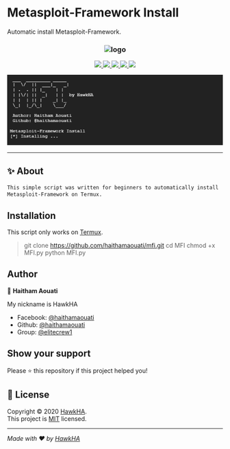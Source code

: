 # Metasploit-Framework Install

Automatic install Metasploit-Framework.

<h3 align="center"><img src="https://i.imgur.com/U6hdAfL.png" alt="logo" height="250px"></h3>

<p align="center">
  <a href="http:s//hawkha.blogspot.com/">
    <img src="https://img.shields.io/badge/hawkha-Haitham%20Aouati-blue.svg">
  </a> 
  <a href="https://wikipedia.org/wiki/Python_(programming_language)">
    <img src="https://img.shields.io/badge/language-python-blue.svg">
 </a>
  <a href="https://github.com/haithamaouati/mfi/issues?q=is%3Aissue+is%3Aclosed">
      <img src="https://img.shields.io/github/issues/haithamaouati/mfi.svg">
  </a>
  <a href="https://github.com/haithamaouati/mfi/wiki">
      <img src="https://img.shields.io/badge/wiki%20-mfi-lightgrey.svg">
 </a>
  <a href="https://facebook.com/haithamaouati">
    <img src="https://img.shields.io/badge/facebook-haithamaouati-blue.svg">
 </a>
</p>

![mfi](https://raw.githubusercontent.com/haithamaouati/MFI/main/screenshot.png)

***

## ✨ About
```
This simple script was written for beginners to automatically install Metasploit-Framework on Termux.
```

## Installation

This script only works on [Termux](https://termux.com/).


> git clone https://github.com/haithamaouati/mfi.git
> cd MFI
> chmod +x MFI.py
> python MFI.py

## Author

👤 **Haitham Aouati**

My nickname is HawkHA
- Facebook: [@haithamaouati](https://twitter.com/haithamaouati)
- Github: [@haithamaouati](https://github.com/haithamaouati)
- Group: [@elitecrew1](https://www.facebook.com/groups/elitecrew1)

## Show your support

Please ⭐️ this repository if this project helped you!

## 📝 License

Copyright © 2020 [HawkHA](https://github.com/haithamaouati).<br />
This project is [MIT](https://choosealicense.com/licenses/mit/) licensed.

---

_Made with ❤️ by [HawkHA](https://github.com/haithamaouati/)_
